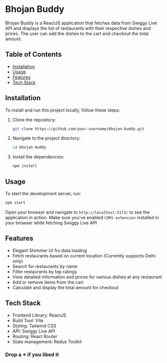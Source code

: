 # Bhojan Buddy

Bhojan Buddy is a ReactJS application that fetches data from Swiggy Live API and displays the list of restaurants with their respective dishes and prices. The user can add the dishes to the cart and checkout the total amount.

## Table of Contents

- [Installation](#installation)
- [Usage](#usage)
- [Features](#features)
- [Tech Stack](#tech-stack)

## Installation

To install and run this project locally, follow these steps:

1. Clone the repository:
   ```sh
   git clone https://github.com/your-username/bhojan-buddy.git
   ```
2. Navigate to the project directory:
   ```sh
   cd bhojan-buddy
   ```
3. Install the dependencies:
   ```sh
   npm install
   ```

## Usage

To start the development server, run:

```sh
npm start
```

Open your browser and navigate to `http://localhost:5173/` to see the application in action.
Make sure you've enabled `CORS extension` installed in your browser while fetching Swiggy Live API

## Features

- Elegant Shimmer UI fro data loading
- Fetch restaurants based on current location (Currently supports Delhi only)
- Search for restaurants by name
- Filter restaurants by top ratings
- View detailed information and prices for various dishes at any restaurant
- Add or remove items from the cart
- Calculate and display the total amount for checkout

## Tech Stack

- Frontend Library: ReactJS
- Build Tool: Vite
- Styling: Tailwind CSS
- API: Swiggy Live API
- Routing: React Router
- State management: Redux Toolkit

### Drop a ⭐ if you liked it
